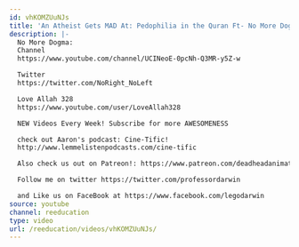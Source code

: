 ```yaml
---
id: vhKOMZUuNJs
title: 'An Atheist Gets MAD At: Pedophilia in the Quran Ft- No More Dogma'
description: |-
  No More Dogma:
  Channel
  https://www.youtube.com/channel/UCINeoE-0pcNh-Q3MR-y5Z-w

  Twitter
  https://twitter.com/NoRight_NoLeft

  Love Allah 328
  https://www.youtube.com/user/LoveAllah328

  NEW Videos Every Week! Subscribe for more AWESOMENESS

  check out Aaron's podcast: Cine-Tific!
  http://www.lemmelistenpodcasts.com/cine-tific

  Also check us out on Patreon!: https://www.patreon.com/deadheadanimation

  Follow me on twitter https://twitter.com/professordarwin

  and Like us on FaceBook at https://www.facebook.com/legodarwin
source: youtube
channel: reeducation
type: video
url: /reeducation/videos/vhKOMZUuNJs/
---
```

